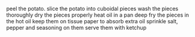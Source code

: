 peel the potato.
slice the potato into cuboidal pieces
wash the pieces thoroughly
dry the pieces properly
heat oil in a pan
deep fry the pieces in the hot oil
keep them on tissue paper to absorb extra oil
sprinkle salt, pepper and seasoning on them
serve them with ketchup